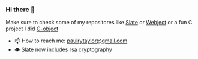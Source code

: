 ### Hi there 👋
Make sure to check some of my repositores like <a href="https://github.com/Y0ursTruly/slate.git">Slate</a> or [Webject](https://github.com/Y0ursTruly/webject.git) or a fun C project I did [C-object](https://github.com/Y0ursTruly/c-object.git)
- 📫 How to reach me: paulrytaylor@gmail.com
- 👁️ [Slate](https://github.com/Y0ursTruly/slate.git) now includes rsa cryptography
<!--
- 🔭 I’m currently working on "slate" which is a messaging system that enables users to send messages to each other without routing those messages through the mainserver
- 🤔 I’m looking for help with sending files through THIS messaging system
- 👯 Another thig is that I’m looking to collaborate on "hideJS" which is a backend method of hosting in such a way that it completely hides script from the client(yet that script is returned and running on the client)
- 📫 How to reach me: paulrytaylor@gmail.com
-->

